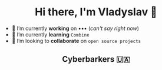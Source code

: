 <h1 align="center">Hi there, I'm Vladyslav 👋</h1>

- 🔭 I’m currently <b>working</b> on &#8226;&#8226;&#8226; (<i>can't say right now</i>)
- 🌱 I’m currently <b>learning</b> ```Combine```
- 👯 I’m looking to <b>collaborate</b> on ```open source projects```

<h2 align="center">Cyberbarkers 🇺🇦</h2>
